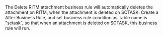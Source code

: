 The Delete RITM attachment business rule will automatically deletes the attachment on RITM, when the attachment is deleted on SCTASK.
Create a After Business Rule, and set business rule condition as Table name is "sctask", so that when an attachment is deleted on SCTASK, this business rule will run.

